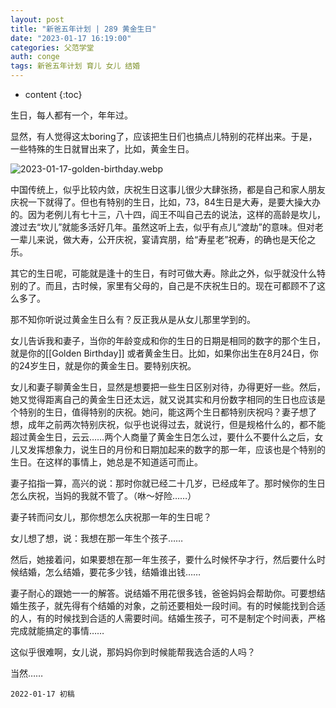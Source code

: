 ```yaml
---
layout: post
title: "新爸五年计划 | 289 黄金生日"
date: "2023-01-17 16:19:00"
categories: 父范学堂
auth: conge
tags: 新爸五年计划 育儿 女儿 结婚
---
```

* content
{:toc}

生日，每人都有一个，年年过。

显然，有人觉得这太boring了，应该把生日们也搞点儿特别的花样出来。于是，一些特殊的生日就冒出来了，比如，黄金生日。

![2023-01-17-golden-birthday.webp](https://s2.loli.net/2023/01/18/KbvD2C5uhjZOSom.webp)




中国传统上，似乎比较内敛，庆祝生日这事儿很少大肆张扬，都是自己和家人朋友庆祝一下就得了。但也有特别的生日，比如，73，84生日是大寿，是要大操大办的。因为老例儿有七十三，八十四，阎王不叫自己去的说法，这样的高龄是坎儿，渡过去“坎儿”就能多活好几年。虽然这听上去，似乎有点儿“渡劫”的意味。但对老一辈儿来说，做大寿，公开庆祝，宴请宾朋，给“寿星老”祝寿，的确也是天伦之乐。

其它的生日呢，可能就是逢十的生日，有时可做大寿。除此之外，似乎就没什么特别的了。而且，古时候，家里有父母的，自己是不庆祝生日的。现在可都顾不了这么多了。

那不知你听说过黄金生日么有？反正我从是从女儿那里学到的。

女儿告诉我和妻子，当你的年龄变成和你的生日的日期是相同的数字的那个生日，就是你的[[Golden Birthday]] 或者黄金生日。比如，如果你出生在8月24日，你的24岁生日，就是你的黄金生日。要特别庆祝。

女儿和妻子聊黄金生日，显然是想要把一些生日区别对待，办得更好一些。然后，她又觉得距离自己的黄金生日还太远，就又说其实和月份数字相同的生日也应该是个特别的生日，值得特别的庆祝。她问，能这两个生日都特别庆祝吗？妻子想了想，成年之前两次特别庆祝，似乎也说得过去，就说行，但是规格什么的，都不能超过黄金生日，云云……两个人商量了黄金生日怎么过，要什么不要什么之后，女儿又发挥想象力，说生日的月份和日期加起来的数字的那一年，应该也是个特别的生日。在这样的事情上，她总是不知道适可而止。

妻子掐指一算，高兴的说：那时你就已经二十几岁，已经成年了。那时候你的生日怎么庆祝，当妈的我就不管了。（咻～好险……）

妻子转而问女儿，那你想怎么庆祝那一年的生日呢？

女儿想了想，说：我想在那一年生个孩子……

然后，她接着问，如果要想在那一年生孩子，要什么时候怀孕才行，然后要什么时候结婚，怎么结婚，要花多少钱，结婚谁出钱……

妻子耐心的跟她一一的解答。说结婚不用花很多钱，爸爸妈妈会帮助你。可要想结婚生孩子，就先得有个结婚的对象，之前还要相处一段时间。有的时候能找到合适的人，有的时候找到合适的人需要时间。结婚生孩子，可不是制定个时间表，严格完成就能搞定的事情……

这似乎很难啊，女儿说，那妈妈你到时候能帮我选合适的人吗？

当然……

```
2022-01-17 初稿
```
